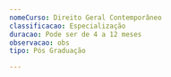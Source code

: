```yaml
---
nomeCurso: Direito Geral Contemporâneo
classificacao: Especialização
duracao: Pode ser de 4 a 12 meses
observacao: obs
tipo: Pós Graduação

---
```


